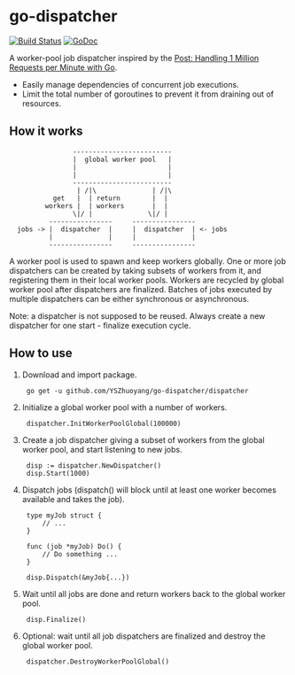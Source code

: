 # go-dispatcher

[![Build Status](https://travis-ci.org/YSZhuoyang/go-dispatcher.svg?branch=master)](https://travis-ci.org/YSZhuoyang/go-dispatcher)
[![GoDoc](https://godoc.org/github.com/YSZhuoyang/go-dispatcher/dispatcher?status.svg)](https://godoc.org/github.com/YSZhuoyang/go-dispatcher/dispatcher)

A worker-pool job dispatcher inspired by the [Post: Handling 1 Million Requests per Minute with Go](http://marcio.io/2015/07/handling-1-million-requests-per-minute-with-golang/).

* Easily manage dependencies of concurrent job executions.
* Limit the total number of goroutines to prevent it from draining out of resources.

## How it works

                    -------------------------
                    |  global worker pool   |
                    |                       |
                    |                       |
                    -------------------------
                     | /|\              | /|\
               get   |  | return        |  |
             workers |  | workers       |  |
                    \|/ |              \|/ |
              ----------------     ----------------
      jobs -> |  dispatcher  |     |  dispatcher  | <- jobs
              |              |     |              |
              ----------------     ----------------

A worker pool is used to spawn and keep workers globally. One or more job dispatchers can be created by taking subsets of workers from it, and registering them in their local worker pools. Workers are recycled by global worker pool after dispatchers are finalized. Batches of jobs executed by multiple dispatchers can be either synchronous or asynchronous.

Note: a dispatcher is not supposed to be reused. Always create a new dispatcher for one start - finalize execution cycle.

## How to use

1. Download and import package.

        go get -u github.com/YSZhuoyang/go-dispatcher/dispatcher

2. Initialize a global worker pool with a number of workers.

        dispatcher.InitWorkerPoolGlobal(100000)

3. Create a job dispatcher giving a subset of workers from the global worker pool, and start listening to new jobs.

        disp := dispatcher.NewDispatcher()
        disp.Start(1000)

4. Dispatch jobs (dispatch() will block until at least one worker becomes available and takes the job).

        type myJob struct {
            // ...
        }

        func (job *myJob) Do() {
            // Do something ...
        }

        disp.Dispatch(&myJob{...})

5. Wait until all jobs are done and return workers back to the global worker pool.

        disp.Finalize()

6. Optional: wait until all job dispatchers are finalized and destroy the global worker pool.

        dispatcher.DestroyWorkerPoolGlobal()
